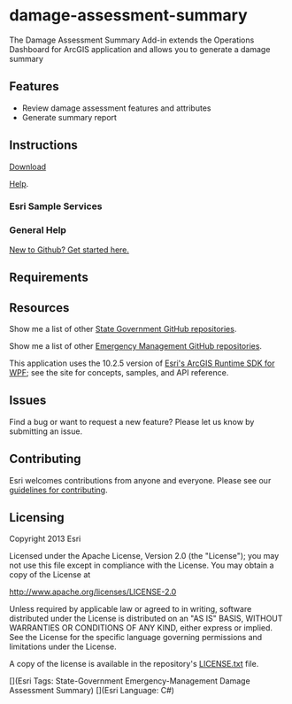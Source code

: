 damage-assessment-summary
=========================

The Damage Assessment Summary Add-in extends the Operations Dashboard for ArcGIS application and allows you to generate a damage summary

## Features

* Review damage assessment features and attributes
* Generate summary report

## Instructions

[Download](http://links.esri.com/emergencymanagement/download/DamageAssessment)

[Help](http://links.esri.com/emergencymanagement/help/10.2/DamageAssessment).

### Esri Sample Services

### General Help
[New to Github? Get started here.](http://htmlpreview.github.com/?https://github.com/Esri/esri.github.com/blob/master/help/esri-getting-to-know-github.html)

## Requirements

## Resources

Show me a list of other [State Government GitHub repositories](http://esri.github.io/#State-Government).

Show me a list of other [Emergency Management GitHub repositories](http://esri.github.io/#Emergency-Management).

This application uses the 10.2.5 version of
[Esri's ArcGIS Runtime SDK for WPF](http://resources.arcgis.com/en/communities/runtime-wpf/);
see the site for concepts, samples, and API reference.

## Issues

Find a bug or want to request a new feature?  Please let us know by submitting an issue.

## Contributing

Esri welcomes contributions from anyone and everyone.
Please see our [guidelines for contributing](https://github.com/esri/contributing).

## Licensing

Copyright 2013 Esri

Licensed under the Apache License, Version 2.0 (the "License");
you may not use this file except in compliance with the License.
You may obtain a copy of the License at

   http://www.apache.org/licenses/LICENSE-2.0

Unless required by applicable law or agreed to in writing, software
distributed under the License is distributed on an "AS IS" BASIS,
WITHOUT WARRANTIES OR CONDITIONS OF ANY KIND, either express or implied.
See the License for the specific language governing permissions and
limitations under the License.

A copy of the license is available in the repository's
[LICENSE.txt](https://raw.github.com/ArcGIS/damage-assessment-summary/master/LICENSE.txt) file.

[](Esri Tags: State-Government Emergency-Management Damage Assessment Summary)
[](Esri Language: C#)
